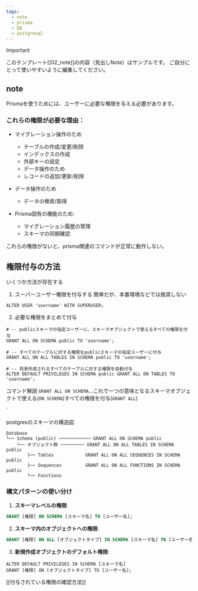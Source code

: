 ```yaml
---
tags:
  - note
  - prisma
  - DB
  - postgresql
---
```

> [!IMPORTANT]
> このテンプレート[[02_note]]の内容（見出しNote）はサンプルです。
> ご自分にとって使いやすいように編集してください。

## note
Prismaを使うためには、ユーザーに必要な権限を与える必要があります。

### これらの権限が必要な理由：
- マイグレーション操作のため
	- テーブルの作成/変更/削除
	- インデックスの作成
	- 外部キーの設定
	- データ操作のため
	- レコードの追加/更新/削除

- データ操作のため
	- データの検索/取得

- Prisma固有の機能のため:
	- マイグレーション履歴の管理
	- スキーマの同期確認

これらの権限がないと、prisma関連のコマンドが正常に動作しない。

## 権限付与の方法
いくつか方法が存在する
1. スーパーユーザー権限を付与する
簡単だが、本番環境などでは推奨しない
```
ALTER USER 'username' WITH SUPERUSER;
```

2. 必要な権限をまとめて付与
```
# -- publicスキーマの指定ユーザーに、スキーマオブジェクトで使えるすべての権限を付与
GRANT ALL ON SCHEMA public TO 'username';

# -- すべてのテーブルに対する権限をpublicスキーマの指定ユーザーに付与
GRANT ALL ON ALL TABLES IN SCHEMA public TO 'username';

# -- 将来作成されるすべてのテーブルに対する権限を自動付与
ALTER DEFAULT PRIVILEGES IN SCHEMA public GRANT ALL ON TABLES TO 'username';
```
コマンド解説
`GRANT ALL ON SCHEMA`...これで一つの意味となるスキーマオブジェクトで使える(`ON SCHEMA`)すべての権限を付与(`GRANT ALL`)

`


postgresのスキーマの構造図
```
Database
└── Schema (public) ──────────── GRANT ALL ON SCHEMA public
    └── オブジェクト群 ───────── GRANT ALL ON ALL TABLES IN SCHEMA public
        ├── Tables            GRANT ALL ON ALL SEQUENCES IN SCHEMA public
        ├── Sequences         GRANT ALL ON ALL FUNCTIONS IN SCHEMA public
        └── Functions
```


### 構文パターンの使い分け

1. **スキーマレベルの権限**:
```sql
GRANT [権限] ON SCHEMA [スキーマ名] TO [ユーザー名];
```

2. **スキーマ内のオブジェクトへの権限**:
```sql
GRANT [権限] ON ALL [オブジェクトタイプ] IN SCHEMA [スキーマ名] TO [ユーザー名];
```

3. **新規作成オブジェクトのデフォルト権限**:
```
ALTER DEFAULT PRIVILEGES IN SCHEMA [スキーマ名]
GRANT [権限] ON [オブジェクトタイプ] TO [ユーザー名];
```

[[付与されている権限の確認方法]]